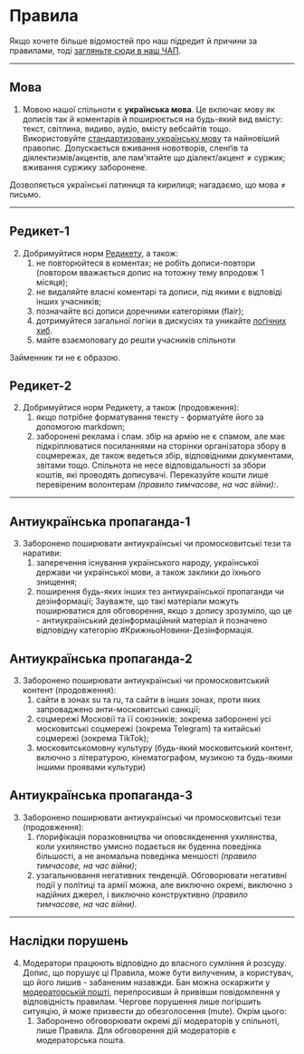 # Правила

Якщо хочете більше відомостей про наш підредит й причини за правилами, тоді [загляньте сюди в наш ЧАП](/r/ukraine_ua/wiki/faq).

***

## Мова

1. Мовою нашої спільноти є **українська мова**. Це включає мову як дописів так й коментарів й поширюється на будь-який вид вмісту: текст, світлина, видиво, аудіо, вмісту вебсайтів тощо. Використовуйте [стандартизовану українську мову](https://w.wiki/8w7f) та найновіший правопис. Допускається вживання новотворів, сленґів та діялектизмів/акцентів, але пам'ятайте що діалект/акцент ≠ суржик; вживання суржику заборонене.

Дозволяється українські латиниця та кирилиця; нагадаємо, що мова ≠ письмо.

***

## Редикет-1

2. Добримуйтися норм [Редикету](t.ly/z2AGx ), а також:
   1. не повторюйтеся в коментах; не робіть дописи-повтори (повтором вважається допис на тотожну тему впродовж 1 місяця);
   2. не видаляйте власні коментарі та дописи, під якими є відповіді інших учасників;
   3. позначайте всі дописи доречними категоріями (flair);
   4. дотримуйтеся загальної логіки в дискусіях та уникайте [лоґічних хиб](https://w.wiki/8w8A).
   5. майте взаємоповагу до решти учасників спільноти

Займенник _ти_ не є образою.

## Редикет-2

2. Добримуйтися норм Редикету, а також (продовження):
    1. якщо потрібне форматування тексту - форматуйте його за допомогою markdown;
    2. заборонені реклама і спам. збір на армію не є спамом, але має підкріплюватися посиланнями на сторінки організатора збору в соцмережах, де також ведеться збір, відповідними документами, звітами тощо. Спільнота не несе відповідальності за збори коштів, які проводять дописувачі. Переказуйте кошти лише перевіреним волонтерам _(правило тимчасове, на час війни):_.

***

## Антиукраїнська пропаганда-1

3. Заборонено поширювати антиукраїнські чи промосковитські тези та наративи: 
    1. заперечення існування українського народу, української держави чи української мови, а також заклики до їхнього знищення;
    2. поширення будь-яких інших тез антиукраїнської пропаганди чи дезінформації; Зауважте, що такі матеріали можуть поширюватися для обговорення, якщо з допису зрозуміло, що це - антиукраїнський дезінформаційний матеріал й позначено відповідну категорію #КрижньоНовини-Дезінформація.

## Антиукраїнська пропаганда-2
  3. Заборонено поширювати антиукраїнські чи промосковитський контент (продовження): 
     1. сайти в зонах su та ru, та сайти в інших зонах, проти яких запроваджено анти-московитські санкції;
     2. соцмережі Московії та її союзників; зокрема заборонені усі московитські соцмережі (зокрема Telegram) та китайські соцмережі (зокрема TikTok);
     3. московитськомовну культуру (будь-який московитський контент, включно з літературою, кінематографом, музикою та будь-якими іншими проявами культури)
        
## Антиукраїнська пропаганда-3
  3. Заборонено поширювати антиукраїнські чи промосковитські тези (продовження):     
     1. ґлорифікація поразковництва чи оповсякденення ухилянства, коли ухилянство умисно подається як буденна поведінка більшості, а не аномальна поведінка меншості _(правило тимчасове, на час війни)_;
     2. узагальнювання негативних тенденцій. Обговорювати негативні події у політиці та армії можна, але виключно окремі, виключно з надійних джерел, і виключно конструктивно _(правило тимчасове, на час війни)_.

***

## Наслідки порушень

4. Модератори працюють відповідно до власного сумління й розсуду. Допис, що порушує ці Правила, може бути вилученим, а користувач, що його лишив - забаненим назавжди. Бан можна оскаржити у [модераторській пошті](/message/compose/?to=/r/Ukraine_UA), перепросивши й привівши повідомлення у відповідність правилам. Чергове порушення лише погіршить ситуяцію, й може призвести до обезголосення (mute). Окрім цього:
    1. Заборонено обговорювати окремі дії модераторів у спільноті, лише Правила. Для обговорення дій модераторів є модераторська пошта.
    
